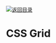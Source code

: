 [![返回目录](https://i.postimg.cc/50XLzC7C/image.png)](https://github.com/wx-chevalier/Web-Series)

# CSS Grid
